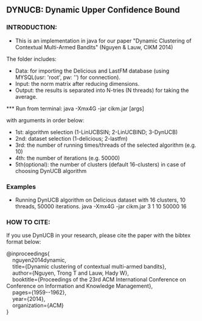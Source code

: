 DYNUCB: Dynamic Upper Confidence Bound
--------------------------------------

### INTRODUCTION: 

- This is an implementation in java for our paper "Dynamic Clustering of Contextual Multi-Armed Bandits" (Nguyen & Lauw, CIKM 2014)


The folder includes:
- Data: for importing the Delicious and LastFM database (using MYSQL(usr: 'root', pw: '') for connection).
- Input: the norm matrix after reducing dimensions.
- Output: the results is separated into N-tries (N threads) for taking the average.


*** Run from terminal:
java -Xmx4G -jar cikm.jar [args]

with arguments in order below:
- 1st: algorithm selection (1-LinUCBSIN; 2-LinUCBIND; 3-DynUCB)
- 2nd: dataset selection (1-delicious; 2-lastfm)
- 3rd: the number of running times/threads of the selected algorithm (e.g. 10)
- 4th: the number of iterations (e.g. 50000)
- 5th(optional): the number of clusters (default 16-clusters) in case of choosing DynUCB algorithm


### Examples
- Running DynUCB algorithm on Delicious dataset with 16 clusters, 10 threads, 50000 iterations.
java -Xmx4G -jar cikm.jar 3 1 10 50000 16


### HOW TO CITE:

If you use DynUCB in your research, please cite the paper with the bibtex format below:

@inproceedings{\
  &nbsp;&nbsp;&nbsp; nguyen2014dynamic,\
  &nbsp;&nbsp;&nbsp; title={Dynamic clustering of contextual multi-armed bandits},\
  &nbsp;&nbsp;&nbsp; author={Nguyen, Trong T and Lauw, Hady W},\
  &nbsp;&nbsp;&nbsp; booktitle={Proceedings of the 23rd ACM International Conference on Conference on Information and Knowledge Management},\
  &nbsp;&nbsp;&nbsp; pages={1959--1962},\
  &nbsp;&nbsp;&nbsp; year={2014},\
  &nbsp;&nbsp;&nbsp; organization={ACM}\
}
